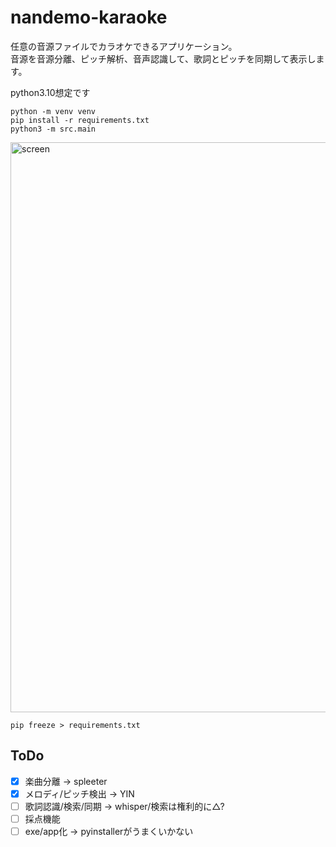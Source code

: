 # nandemo-karaoke

任意の音源ファイルでカラオケできるアプリケーション。  
音源を音源分離、ピッチ解析、音声認識して、歌詞とピッチを同期して表示します。

python3.10想定です

```cli
python -m venv venv
pip install -r requirements.txt
python3 -m src.main
```

<img width="912" alt="screen" src="https://github.com/user-attachments/assets/ea181ef8-c9df-410d-90b8-cc4302136cb0" />

```cli
pip freeze > requirements.txt
```

## ToDo

- [x] 楽曲分離 -> spleeter
- [x] メロディ/ピッチ検出 -> YIN
- [ ] 歌詞認識/検索/同期 -> whisper/検索は権利的に△?
- [ ] 採点機能
- [ ] exe/app化 -> pyinstallerがうまくいかない
